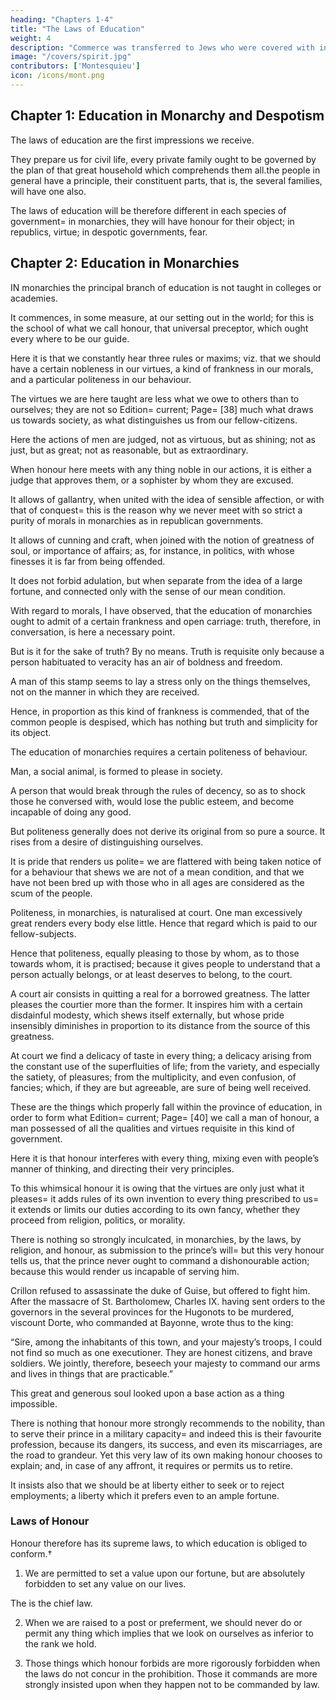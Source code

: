 ```yaml
---
heading: "Chapters 1-4"
title: "The Laws of Education"
weight: 4
description: "Commerce was transferred to Jews who were covered with infamy. It soon ranked with the most shameful usury with monopolies, the levying of subsidies, and all the dishonest means of acquiring wealth"
image: "/covers/spirit.jpg"
contributors: ['Montesquieu']
icon: /icons/mont.png
---
```




## Chapter 1: Education in Monarchy and Despotism

The laws of education are the first impressions we receive. 

They prepare us for civil life, every private family ought to be governed by the plan of that great household which comprehends them all.the people in general have a principle, their constituent parts, that is, the several families, will have one also.

The laws of education will be therefore different in each species of government=  in monarchies, they will have honour for their object; in republics, virtue; in despotic governments, fear.


## Chapter 2: Education in Monarchies

IN monarchies the principal branch of education is not taught in colleges or academies. 

It commences, in some measure, at our setting out in the world; for this is the school of what we call honour, that universal preceptor, which ought every where to be our guide.

Here it is that we constantly hear three rules or maxims; viz. that we should have a certain nobleness in our virtues, a kind of frankness in our morals, and a particular politeness in our behaviour.

The virtues we are here taught are less what we owe to others than to ourselves; they are not so Edition=  current; Page=  [38] much what draws us towards society, as what distinguishes us from our fellow-citizens.

Here the actions of men are judged, not as virtuous, but as shining; not as just, but as great; not as reasonable, but as extraordinary.

When honour here meets with any thing noble in our actions, it is either a judge that approves them, or a sophister by whom they are excused.

It allows of gallantry, when united with the idea of sensible affection, or with that of conquest=  this is the reason why we never meet with so strict a purity of morals in monarchies as in republican governments.

It allows of cunning and craft, when joined with the notion of greatness of soul, or importance of affairs; as, for instance, in politics, with whose finesses it is far from being offended.

It does not forbid adulation, but when separate from the idea of a large fortune, and connected only with the sense of our mean condition.

With regard to morals, I have observed, that the education of monarchies ought to admit of a certain frankness and open carriage: truth, therefore, in conversation, is here a necessary point. 

But is it for the sake of truth? By no means. Truth is requisite only because a person habituated to veracity has an air of boldness and freedom. 

A man of this stamp seems to lay a stress only on the things themselves, not on the manner in which they are received.

Hence, in proportion as this kind of frankness is commended, that of the common people is despised, which has nothing but truth and simplicity for its object.

The education of monarchies requires a certain politeness of behaviour.

Man, a social animal, is formed to please in society. 

A person that would break through the rules of decency, so as to shock those he conversed with, would lose the public esteem, and become incapable of doing any good.

But politeness generally does not derive its original from so pure a source. It rises from a desire of distinguishing ourselves. 

It is pride that renders us polite=  we are flattered with being taken notice of for a behaviour that shews we are not of a mean condition, and that we have not been bred up with those who in all ages are considered as the scum of the people.

Politeness, in monarchies, is naturalised at court. One man excessively great renders every body else little. Hence that regard which is paid to our fellow-subjects. 

Hence that politeness, equally pleasing to those by whom, as to those towards whom, it is practised; because it gives people to understand that a person actually belongs, or at least deserves to belong, to the court.

A court air consists in quitting a real for a borrowed greatness. The latter pleases the courtier more than the former. It inspires him with a certain disdainful modesty, which shews itself externally, but whose pride insensibly diminishes in proportion to its distance from the source of this greatness.

At court we find a delicacy of taste in every thing; a delicacy arising from the constant use of the superfluities of life; from the variety, and especially the satiety, of pleasures; from the multiplicity, and even confusion, of fancies; which, if they are but agreeable, are sure of being well received.

These are the things which properly fall within the province of education, in order to form what Edition=  current; Page=  [40] we call a man of honour, a man possessed of all the qualities and virtues requisite in this kind of government.

Here it is that honour interferes with every thing, mixing even with people’s manner of thinking, and directing their very principles.

To this whimsical honour it is owing that the virtues are only just what it pleases=  it adds rules of its own invention to every thing prescribed to us=  it extends or limits our duties according to its own fancy, whether they proceed from religion, politics, or morality.

There is nothing so strongly inculcated, in monarchies, by the laws, by religion, and honour, as submission to the prince’s will=  but this very honour tells us, that the prince never ought to command a dishonourable action; because this would render us incapable of serving him.

Crillon refused to assassinate the duke of Guise, but offered to fight him. After the massacre of St. Bartholomew, Charles IX. having sent orders to the governors in the several provinces for the Hugonots to be murdered, viscount Dorte, who commanded at Bayonne, wrote thus to the king:

“Sire, among the inhabitants of this town, and your majesty’s troops, I could not find so much as one executioner.  They are honest citizens, and brave soldiers. We jointly, therefore, beseech your majesty to command our arms and lives in things that are practicable.” 

This great and generous soul looked upon a base action as a thing impossible.

There is nothing that honour more strongly recommends to the nobility, than to serve their prince in a military capacity=  and indeed this is their favourite profession, because its dangers, its success, and even its miscarriages, are the road to grandeur. Yet this very law of its own making honour chooses to explain; and, in case of any affront, it requires or permits us to retire.

It insists also that we should be at liberty either to seek or to reject employments; a liberty which it prefers even to an ample fortune.


### Laws of Honour

Honour therefore has its supreme laws, to which education is obliged to conform.† 

1. We are permitted to set a value upon our fortune, but are absolutely forbidden to set any value on our lives.

The is the chief law. 

2. When we are raised to a post or preferment, we should never do or permit any thing which implies that we look on ourselves as inferior to the rank we hold.

3. Those things which honour forbids are more rigorously forbidden when the laws do not concur in the prohibition. Those it commands are more strongly insisted upon when they happen not to be commanded by law.

